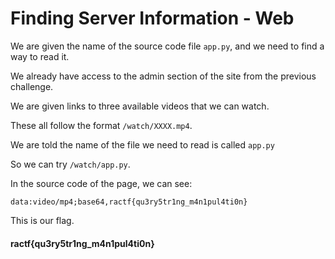 # Finding Server Information - Web

We are given the name of the source code file `app.py`, and we need to find a way to read it.

We already have access to the admin section of the site from the previous challenge.

We are given links to three available videos that we can watch.

These all follow the format `/watch/XXXX.mp4`.

We are told the name of the file we need to read is called `app.py`

So we can try `/watch/app.py`.

In the source code of the page, we can see:

`data:video/mp4;base64,ractf{qu3ry5tr1ng_m4n1pul4ti0n}`

This is our flag.

#### ractf{qu3ry5tr1ng_m4n1pul4ti0n}